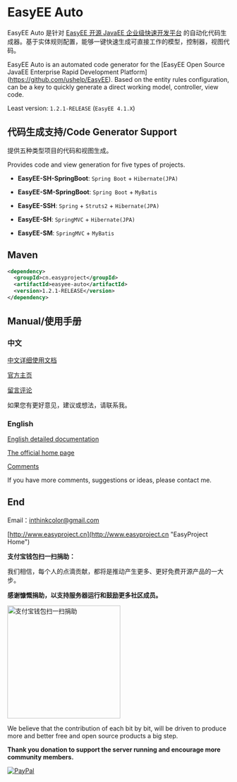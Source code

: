 # EasyEE Auto 

EasyEE Auto 是针对 [EasyEE 开源 JavaEE 企业级快速开发平台](https://github.com/ushelp/EasyEE) 的自动化代码生成器。基于实体规则配置，能够一键快速生成可直接工作的模型，控制器，视图代码。

EasyEE Auto is an automated code generator for the [EasyEE Open Source JavaEE Enterprise Rapid Development Platform] (https://github.com/ushelp/EasyEE). Based on the entity rules configuration, can be a key to quickly generate a direct working model, controller, view code.

Least version: `1.2.1-RELEASE` (`EasyEE 4.1.X`)


## 代码生成支持/Code Generator Support

提供五种类型项目的代码和视图生成。

Provides code and view generation for five types of projects.

- **EasyEE-SH-SpringBoot**: `Spring Boot` + `Hibernate(JPA)`

- **EasyEE-SM-SpringBoot**: `Spring Boot` + `MyBatis`

- **EasyEE-SSH**: `Spring` + `Struts2` + `Hibernate(JPA)`

- **EasyEE-SH**: `SpringMVC` + `Hibernate(JPA)`

- **EasyEE-SM**: `SpringMVC` + `MyBatis`


## Maven

```XML
<dependency>
  <groupId>cn.easyproject</groupId>
  <artifactId>easyee-auto</artifactId>
  <version>1.2.1-RELEASE</version>
</dependency>
```



## Manual/使用手册

### 中文

[中文详细使用文档](doc/readme_zh_CN.md)

[官方主页](http://www.easyproject.cn/easyeeauto/zh-cn/index.jsp '官方主页')

[留言评论](http://www.easyproject.cn/easyeeauto/zh-cn/index.jsp#donation '留言评论')

如果您有更好意见，建议或想法，请联系我。

### English

[English detailed documentation](doc/readme_en.md)

[The official home page](http://www.easyproject.cn/easyeeauto/en/index.jsp 'The official home page')

[Comments](http://www.easyproject.cn/easyeeauto/en/index.jsp#donation 'Comments')

If you have more comments, suggestions or ideas, please contact me.




## End

Email：<inthinkcolor@gmail.com>

[http://www.easyproject.cn](http://www.easyproject.cn "EasyProject Home")


**支付宝钱包扫一扫捐助：**

我们相信，每个人的点滴贡献，都将是推动产生更多、更好免费开源产品的一大步。

**感谢慷慨捐助，以支持服务器运行和鼓励更多社区成员。**

<img alt="支付宝钱包扫一扫捐助" src="http://www.easyproject.cn/images/s.png"  title="支付宝钱包扫一扫捐助"  height="256" width="256"></img>



We believe that the contribution of each bit by bit, will be driven to produce more and better free and open source products a big step.

**Thank you donation to support the server running and encourage more community members.**

[![PayPal](http://www.easyproject.cn/images/paypaldonation5.jpg)](https://www.paypal.me/easyproject/10 "Make payments with PayPal - it's fast, free and secure!")




